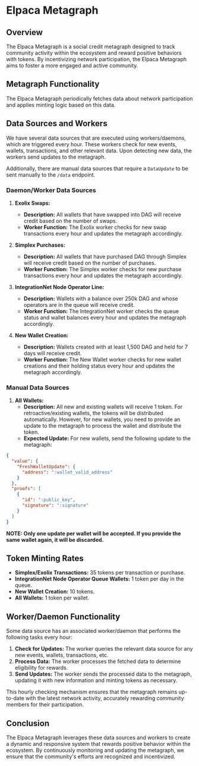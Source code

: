 # Elpaca Metagraph

## Overview

The Elpaca Metagraph is a social credit metagraph designed to track community activity within the ecosystem and reward positive behaviors with tokens. By incentivizing network participation, the Elpaca Metagraph aims to foster a more engaged and active community.

## Metagraph Functionality

The Elpaca Metagraph periodically fetches data about network participation and applies minting logic based on this data.

## Data Sources and Workers

We have several data sources that are executed using workers/daemons, which are triggered every hour. These workers check for new events, wallets, transactions, and other relevant data. Upon detecting new data, the workers send updates to the metagraph.

Additionally, there are manual data sources that require a `DataUpdate` to be sent manually to the `/data` endpoint.

### Daemon/Worker Data Sources

1. **Exolix Swaps:**
    - **Description:** All wallets that have swapped into DAG will receive credit based on the number of swaps.
    - **Worker Function:** The Exolix worker checks for new swap transactions every hour and updates the metagraph accordingly.

2. **Simplex Purchases:**
    - **Description:** All wallets that have purchased DAG through Simplex will receive credit based on the number of purchases.
    - **Worker Function:** The Simplex worker checks for new purchase transactions every hour and updates the metagraph accordingly.

3. **IntegrationNet Node Operator Line:**
    - **Description:** Wallets with a balance over 250k DAG and whose operators are in the queue will receive credit.
    - **Worker Function:** The IntegrationNet worker checks the queue status and wallet balances every hour and updates the metagraph accordingly.

4. **New Wallet Creation:**
    - **Description:** Wallets created with at least 1,500 DAG and held for 7 days will receive credit.
    - **Worker Function:** The New Wallet worker checks for new wallet creations and their holding status every hour and updates the metagraph accordingly.

### Manual Data Sources

1. **All Wallets:**
    - **Description:** All new and existing wallets will receive 1 token. For retroactive/existing wallets, the tokens will be distributed automatically. However, for new wallets, you need to provide an update to the metagraph to process the wallet and distribute the token.
    - **Expected Update:** For new wallets, send the following update to the metagraph:

```json
{
  "value": {
    "FreshWalletUpdate": {
      "address": ":wallet_valid_address"
    }
  },
  "proofs": [
    {
      "id": ":public_key",
      "signature": ":signature"
    }
  ]
}
```

**NOTE: Only one update per wallet will be accepted. If you provide the same wallet again, it will be discarded.**

## Token Minting Rates

- **Simplex/Exolix Transactions:** 35 tokens per transaction or purchase.
- **IntegrationNet Node Operator Queue Wallets:** 1 token per day in the queue.
- **New Wallet Creation:** 10 tokens.
- **All Wallets:** 1 token per wallet.

## Worker/Daemon Functionality

Some data source has an associated worker/daemon that performs the following tasks every hour:

1. **Check for Updates:** The worker queries the relevant data source for any new events, wallets, transactions, etc.
2. **Process Data:** The worker processes the fetched data to determine eligibility for rewards.
3. **Send Updates:** The worker sends the processed data to the metagraph, updating it with new information and minting tokens as necessary.

This hourly checking mechanism ensures that the metagraph remains up-to-date with the latest network activity, accurately rewarding community members for their participation.


## Conclusion

The Elpaca Metagraph leverages these data sources and workers to create a dynamic and responsive system that rewards positive behavior within the ecosystem. By continuously monitoring and updating the metagraph, we ensure that the community's efforts are recognized and incentivized.
